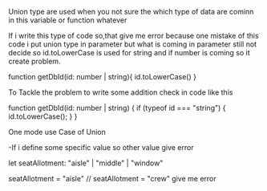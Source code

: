 Union type are used when you not sure the which type of data are cominn in this variable or function whatever


If i write this type of code so,that give me error because one mistake of this code i put union type in parameter but what is coming in parameter still not decide so id.toLowerCase is used for string and if number is coming so it create problem.

function getDbId(id: number | string){
    id.toLowerCase()
}

To Tackle the problem to write some addition check in code like this

function getDbId(id: number | string) {
  if (typeof id === "string") {
    id.toLowerCase();
  }
}


One mode use Case of Union

-If i define some specific value so other value give error 

let seatAllotment: "aisle" | "middle" | "window"

seatAllotment = "aisle"
// seatAllotment = "crew" give me error

